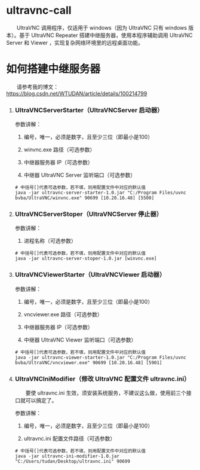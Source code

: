 # ultravnc-call
&ensp;&ensp;&ensp;&ensp;UltraVNC 调用程序，仅适用于 windows（因为 UltraVNC 只有 windows 版本）。基于 UltraVNC Repeater 搭建中继服务器，使用本程序辅助调用 UltraVNC Server 和 Viewer ，实现复杂网络环境里的远程桌面功能。

# 如何搭建中继服务器
&ensp;&ensp;&ensp;&ensp;请参考我的博文：
https://blog.csdn.net/WTUDAN/article/details/100214799

1. ### UltraVNCServerStarter（UltraVNCServer 启动器）

   参数讲解：

   1. 编号，唯一，必须是数字，且至少三位（即最小是100）

   2. winvnc.exe 路径（可选参数）

   3. 中继器服务器 IP（可选参数）

   4. 中继器 UltraVNC Server 监听端口（可选参数）

   ```
   # 中括号[]代表可选参数，若不填，则用配置文件中对应的默认值
   java -jar ultravnc-server-starter-1.0.jar "C:/Program Files/uvnc bvba/UltraVNC/winvnc.exe" 90699 [10.20.16.48] [5500]
   ```

2. ### UltraVNCServerStoper（UltraVNCServer 停止器）

   参数讲解：

   1. 进程名称（可选参数）

   ```
   # 中括号[]代表可选参数，若不填，则用配置文件中对应的默认值
   java -jar ultravnc-server-stoper-1.0.jar [winvnc.exe]
   ```

3. ### UltraVNCViewerStarter（UltraVNCViewer 启动器）

   参数讲解：

   1. 编号，唯一，必须是数字，且至少三位（即最小是100）

   2. vncviewer.exe 路径（可选参数）

   3. 中继器服务器 IP（可选参数）

   4. 中继器 UltraVNC Viewer 监听端口（可选参数）

   ```
   # 中括号[]代表可选参数，若不填，则用配置文件中对应的默认值
   java -jar ultravnc-viewer-starter-1.0.jar "C:/Program Files/uvnc bvba/UltraVNC/vncviewer.exe" 90699 [10.20.16.48] [5901]
   ```

4. ### UltraVNCIniModifier（修改 UltraVNC 配置文件 ultravnc.ini）

   &ensp;&ensp;&ensp;&ensp;要使 ultravnc.ini 生效，须安装系统服务，不建议这么做，使用前三个接口就可以搞定了。

   参数讲解：

   1. 编号，唯一，必须是数字，且至少三位（即最小是100）

   2. ultravnc.ini 配置文件路径（可选参数）
   
   ```
   # 中括号[]代表可选参数，若不填，则用配置文件中对应的默认值
   java -jar ultravnc-ini-modifier-1.0.jar "C:/Users/tudan/Desktop/ultravnc.ini" 90699
   ```